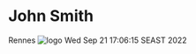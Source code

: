 # John Smith 
Rennes
![logo](https://intranet.univ-rennes2.fr/sites/default/files/resize/UHB/SERVICE-COMMUNICATION/logor2-noir-150x147.png)
Wed Sep 21 17:06:15 SEAST 2022
